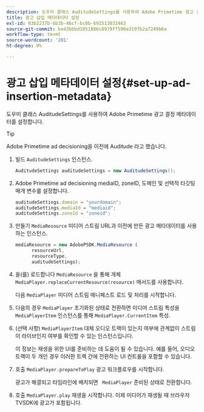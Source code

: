 ```yaml
---
description: 도우미 클래스 AuditudeSettings를 사용하여 Adobe Primetime 광고 결정 메타데이터를 설정합니다.
title: 광고 삽입 메타데이터 설정
exl-id: 03b2237b-6b3b-46cf-bc0b-691513033463
source-git-commit: be43bbbd1051886c8979ff590a3197b2a7249b6a
workflow-type: tm+mt
source-wordcount: '201'
ht-degree: 0%

---
```


# 광고 삽입 메타데이터 설정{#set-up-ad-insertion-metadata}

도우미 클래스 AuditudeSettings를 사용하여 Adobe Primetime 광고 결정 메타데이터를 설정합니다.

>[!TIP]
>
>Adobe Primetime ad decisioning을 이전에 Auditude 라고 했습니다.

1. 빌드 `AuditudeSettings` 인스턴스.

   ```java
   AuditudeSettings auditudeSettings = new AuditudeSettings();
   ```

1. Adobe Primetime ad decisioning mediaID, zoneID, 도메인 및 선택적 타깃팅 매개 변수를 설정합니다.

   ```js
   auditudeSettings.domain = "yourdomain"; 
   auditudeSettings.mediaId = "mediaid"; 
   auditudeSettings.zoneId = "zoneid";
   ```

1. 만들기 `MediaResource` 미디어 스트림 URL과 이전에 만든 광고 메타데이터를 사용하는 인스턴스.

   ```js
   mediaResource = new AdobePSDK.MediaResource ( 
         resourceUrl, 
         resourceType,  
         auditudeSettings);
   ```

1. 을(를) 로드합니다 `MediaResource` 을 통해 개체 `MediaPlayer.replaceCurrentResource(resource)` 메서드를 사용합니다.

   다음 `MediaPlayer` 미디어 스트림 매니페스트 로드 및 처리를 시작합니다.

1. 다음의 경우 `MediaPlayer` 초기화된 상태로 전환하면 미디어 스트림 특성을 `MediaPlayerItem` 인스턴스를 통해 `MediaPlayer.CurrentItem` 특성.
1. (선택 사항) `MediaPlayerItem` 대체 오디오 트랙이 있는지 여부에 관계없이 스트림이 라이브인지 여부를 확인할 수 있는 인스턴스입니다.

   이 정보는 재생을 위한 UI를 준비하는 데 도움이 될 수 있습니다. 예를 들어, 오디오 트랙이 두 개인 경우 이러한 트랙 간에 전환하는 UI 컨트롤을 포함할 수 있습니다.

1. 호출 `MediaPlayer.prepareToPlay` 광고 워크플로우를 시작합니다.

   광고가 해결되고 타임라인에 배치되면 `  MediaPlayer ` 준비된 상태로 전환합니다.
1. 호출 `MediaPlayer.play` 재생을 시작합니다.
이제 미디어가 재생될 때 브라우저 TVSDK에 광고가 포함됩니다.
